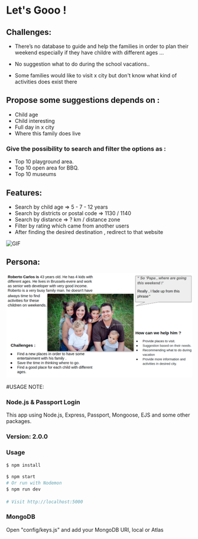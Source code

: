 # Let's Gooo !


## Challenges:
   - There’s no database to guide and help the families in order to plan their weekend especially if they have childre with different ages …

- No suggestion what to do during the school vacations..

- Some families would like to visit x city but don't know what kind of activities does exist  there

## Propose some suggestions depends on :
- Child age
- Child interesting
- Full day in x city
- Where this family does live
### Give the possibility to search and filter the options as :
- Top 10 playground area.
- Top 10 open area for BBQ.
- Top 10 museums

## Features:

- Search by child age  => 5 - 7 - 12 years
- Search by districts or postal code => 1130 / 1140
- Search by distance => ? km / distance zone
- Filter by rating which came from another users
- After finding the desired destination  , redirect to that website




![GIF](https://i.pinimg.com/originals/f9/9e/62/f99e6267aab0d0beb193202700c454f9.gif)

## Persona:

![alt](https://github.com/Nashwanss/Let-us-Gooo/blob/main/Persona%20-%20Roberto%20Carlos.png)

#USAGE NOTE:

### Node.js & Passport Login

This app using Node.js, Express, Passport, Mongoose, EJS and some other packages.

### Version: 2.0.0

### Usage

```sh
$ npm install
```

```sh
$ npm start
# Or run with Nodemon
$ npm run dev

# Visit http://localhost:5000
```

### MongoDB

Open "config/keys.js" and add your MongoDB URI, local or Atlas

